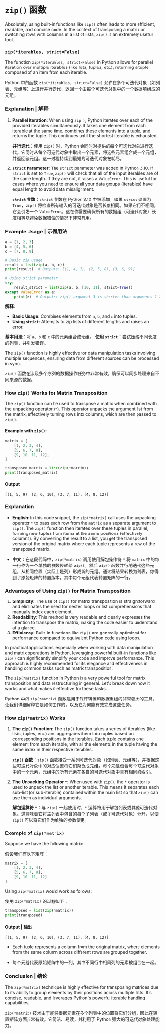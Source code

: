 # `zip()` 函数 

Absolutely, using built-in functions like `zip()` often leads to more efficient, readable, and concise code. In the context of transposing a matrix or switching rows with columns in a list of lists, `zip()` is an extremely useful tool.

### `zip(*iterables, strict=False)` 
The function `zip(*iterables, strict=False)` in Python allows for parallel iteration over multiple iterables (like lists, tuples, etc.), returning a tuple composed of an item from each iterable.

Python 中的函数 `zip(*iterables, strict=False)` 允许在多个可迭代对象（如列表、元组等）上进行并行迭代，返回一个由每个可迭代对象中的一个数据项组成的元组。

### Explanation | 解释

1. **Parallel Iteration**: When using `zip()`, Python iterates over each of the provided iterables simultaneously. It takes one element from each iterable at the same time, combines these elements into a tuple, and returns the tuple. This continues until the shortest iterable is exhausted.

   **并行迭代**：使用 `zip()` 时，Python 会同时对提供的每个可迭代对象进行迭代。它同时从每个可迭代对象中取出一个元素，将这些元素组合成一个元组，并返回该元组。这一过程持续到最短的可迭代对象被耗尽。

2. **`strict` Parameter**: The `strict` parameter was added in Python 3.10. If `strict` is set to `True`, `zip()` will check that all of the input iterables are of the same length. If they are not, it raises a `ValueError`. This is useful for cases where you need to ensure all your data groups (iterables) have equal length to avoid data misalignment.

   **`strict` 参数**：`strict` 参数在 Python 3.10 中被添加。如果 `strict` 设置为 `True`，`zip()` 将检查所有输入的可迭代对象是否长度相同。如果它们不相同，它会引发一个 `ValueError`。这在你需要确保所有的数据组（可迭代对象）长度相等以避免数据错位的情况下非常有用。

### Example Usage | 示例用法

```python
a = [1, 2, 3]
b = [4, 5, 6]
c = [7, 8, 9]

# Basic zip usage
result = list(zip(a, b, c))
print(result)  # Outputs: [(1, 4, 7), (2, 5, 8), (3, 6, 9)]

# Using strict parameter
try:
    result_strict = list(zip(a, b, [10, 11], strict=True))
except ValueError as e:
    print(e)  # Outputs: zip() argument 3 is shorter than arguments 1-2
```

**解释**:

- **Basic Usage**: Combines elements from `a`, `b`, and `c` into tuples.
- **Using `strict`**: Attempts to zip lists of different lengths and raises an error.

**基本用法**：将 `a`、`b` 和 `c` 中的元素组合成元组。
**使用 `strict`**：尝试压缩不同长度的列表，并引发错误。

The `zip()` function is highly effective for data manipulation tasks involving multiple sequences, ensuring data from different sources can be processed in sync.

`zip()` 函数在涉及多个序列的数据操作任务中非常有效，确保可以同步处理来自不同来源的数据。


### How `zip()` Works for Matrix Transposition

The `zip()` function can be used to transpose a matrix when combined with the unpacking operator (`*`). This operator unpacks the argument list from the matrix, effectively turning rows into columns, which are then passed to `zip()`.

#### Example with `zip()`:

```python
matrix = [
    [1, 2, 3, 4],
    [5, 6, 7, 8],
    [9, 10, 11, 12],
]

transposed_matrix = list(zip(*matrix))
print(transposed_matrix)
```

#### Output

```
[(1, 5, 9), (2, 6, 10), (3, 7, 11), (4, 8, 12)]
```

### Explanation

- **English**: In this code snippet, the `zip(*matrix)` call uses the unpacking operator `*` to pass each row from the `matrix` as a separate argument to `zip()`. The `zip()` function then iterates over these tuples in parallel, forming new tuples from items at the same positions (effectively columns). By converting the result to a list, you get the transposed version of the original matrix where each tuple represents a row of the transposed matrix.

- **中文**：在这段代码中，`zip(*matrix)` 调用使用解包操作符 `*` 将 `matrix` 中的每一行作为一个单独的参数传递给 `zip()`。然后 `zip()` 函数并行地迭代这些元组，从相同位置（实际上是列）形成新的元组。通过将结果转换为列表，你得到了原始矩阵的转置版本，其中每个元组代表转置矩阵的一行。

### Advantages of Using `zip()` for Matrix Transposition

1. **Simplicity**: The use of `zip()` for matrix transposition is straightforward and eliminates the need for nested loops or list comprehensions that manually index each element.
2. **Readability**: This method is very readable and clearly expresses the intention to transpose the matrix, making the code easier to understand at a glance.
3. **Efficiency**: Built-in functions like `zip()` are generally optimized for performance compared to equivalent Python code using loops.

In practical applications, especially when working with data manipulation and matrix operations in Python, leveraging powerful built-in functions like `zip()` can significantly simplify your code and improve performance. This approach is highly recommended for its elegance and effectiveness in handling common tasks such as matrix transposition.

The `zip(*matrix)` function in Python is a very powerful tool for matrix transposition and data restructuring in general. Let's break down how it works and what makes it effective for these tasks.

Python 中的 `zip(*matrix)` 函数是用于矩阵转置和数据重组的非常强大的工具。让我们详细解释它是如何工作的，以及它为何能有效完成这些任务。

### How `zip(*matrix)` Works

1. **The `zip()` Function**: The `zip()` function takes a series of iterables (like lists, tuples, etc.) and aggregates them into tuples based on corresponding positions in the iterables. Each tuple contains one element from each iterable, with all the elements in the tuple having the same index in their respective iterables.

   **`zip()` 函数**：`zip()` 函数接受一系列可迭代对象（如列表、元组等），并根据这些可迭代对象中的对应位置将它们聚合成元组。每个元组包含每个可迭代对象中的一个元素，元组中的所有元素在各自的可迭代对象中具有相同的索引。

2. **The Unpacking Operator `*`**: When used with `zip()`, the `*` operator is used to unpack the list or another iterable. This means it separates each sub-list (or sub-iterable) contained within the main list so that `zip()` can use them as individual arguments.

   **解包运算符 `*`**：与 `zip()` 一起使用时，`*` 运算符用于解包列表或其他可迭代对象。这意味着它将主列表中包含的每个子列表（或子可迭代对象）分开，以便 `zip()` 可以将它们作为单独的参数使用。

### Example of `zip(*matrix)`

Suppose we have the following matrix:

假设我们有以下矩阵：

```python
matrix = [
    [1, 2, 3, 4],
    [5, 6, 7, 8],
    [9, 10, 11, 12]
]
```

Using `zip(*matrix)` would work as follows:

使用 `zip(*matrix)` 的过程如下：

```python
transposed = list(zip(*matrix))
print(transposed)
```

#### Output | 输出

```
[(1, 5, 9), (2, 6, 10), (3, 7, 11), (4, 8, 12)]
```

- Each tuple represents a column from the original matrix, where elements from the same column across different rows are grouped together.

- 每个元组代表原始矩阵中的一列，其中不同行中相同列的元素被组合在一起。

### Conclusion | 结论

The `zip(*matrix)` technique is highly effective for transposing matrices due to its ability to group elements by their positions across multiple lists. It’s concise, readable, and leverages Python's powerful iterable handling capabilities.

`zip(*matrix)` 技术由于能够根据元素在多个列表中的位置将它们分组，因此在转置矩阵方面非常有效。它简洁、易读，并利用了 Python 强大的可迭代对象处理能力。




